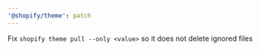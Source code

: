 ```yaml
---
'@shopify/theme': patch
---
```


Fix `shopify theme pull --only <value>` so it does not delete ignored files
